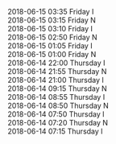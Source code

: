 2018-06-15 03:35 Friday  I  
2018-06-15 03:15 Friday  N  
2018-06-15 03:10 Friday  I  
2018-06-15 02:50 Friday  N  
2018-06-15 01:05 Friday  I  
2018-06-15 01:00 Friday  N  
2018-06-14 22:00 Thursday  I  
2018-06-14 21:55 Thursday  N  
2018-06-14 21:00 Thursday  I  
2018-06-14 09:15 Thursday  N  
2018-06-14 08:55 Thursday  I  
2018-06-14 08:50 Thursday  N  
2018-06-14 07:50 Thursday  I  
2018-06-14 07:20 Thursday  N  
2018-06-14 07:15 Thursday  I  
